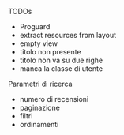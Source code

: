 TODOs

- Proguard
- extract resources from layout
- empty view
- titolo non presente
- titolo non va su due righe
- manca la classe di utente


Parametri di ricerca
- numero di recensioni
- paginazione
- filtri
- ordinamenti